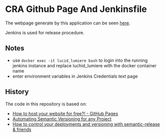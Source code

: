 # CRA Github Page And Jenkinsfile

The webpage generate by this application can be seen
[here](https://carltonj2000.github.io/cra-ghpages/).

Jenkins is used for release procedure.

## Notes

- use `docker exec -it lucid_lumiere bash` to login into the running jenkins
  instance and replace luchid_lumiere with the docker container name
- enter environment variables in Jenkins Credentials text page

## History

The code in this repository is based on:

- [How to host your website for free?! - GitHub Pages](https://www.youtube.com/watch?v=GkXOyVnDrG0)
- [Automating Semantic Versioning for any Project](https://hodgkins.io/automating-semantic-versioning)
- [How to control your deployments and versioning with semantic-release & friends](https://blog.logrocket.com/never-guess-about-project-history-again-31f65091f668/)
